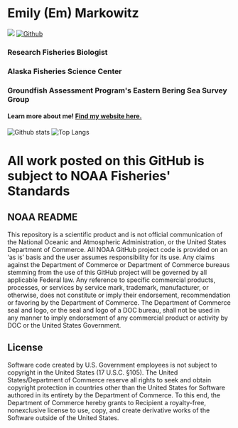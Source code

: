 # Emily (Em) Markowitz

![](https://visitor-badge.laobi.icu/badge?page_id=EmilyMarkowitz-NOAA.EmilyMarkowitz-NOAA)
[![Github](https://img.shields.io/github/followers/EmilyMarkowitz-NOAA?label=Follow&style=social)](https://github.com/EmilyMarkowitz-NOAA)

### Research Fisheries Biologist 

### Alaska Fisheries Science Center

### Groundfish Assessment Program's Eastern Bering Sea Survey Group

#### Learn more about me! [Find my website here.](https://emilyhmarkowitz.github.io/emilyhmarkowitz/)

![Github stats](https://github-readme-stats.vercel.app/api?username=EmilyMarkowitz-NOAA&show_icons=true)
![Top Langs](https://github-readme-stats.vercel.app/api/top-langs/?username=EmilyMarkowitz-NOAA)

<!--
**EmilyMarkowitz-NOAA/EmilyMarkowitz-NOAA** is a ✨ _special_ ✨ repository because its `README.md` (this file) appears on your GitHub profile.

Here are some ideas to get you started:

- 🔭 I’m currently working on ...
- 🌱 I’m currently learning ...
- 👯 I’m looking to collaborate on ...
- 🤔 I’m looking for help with ...
- 💬 Ask me about ...
- 📫 How to reach me: ...
- 😄 Pronouns: ...
- ⚡ Fun fact: ...
-->

# All work posted on this GitHub is subject to NOAA Fisheries' Standards

## NOAA README

This repository is a scientific product and is not official communication of the National Oceanic and Atmospheric Administration, or the United States Department of Commerce. All NOAA GitHub project code is provided on an ‘as is’ basis and the user assumes responsibility for its use. Any claims against the Department of Commerce or Department of Commerce bureaus stemming from the use of this GitHub project will be governed by all applicable Federal law. Any reference to specific commercial products, processes, or services by service mark, trademark, manufacturer, or otherwise, does not constitute or imply their endorsement, recommendation or favoring by the Department of Commerce. The Department of Commerce seal and logo, or the seal and logo of a DOC bureau, shall not be used in any manner to imply endorsement of any commercial product or activity by DOC or the United States Government.

## License

Software code created by U.S. Government employees is not subject to copyright in the United States (17 U.S.C. §105). The United States/Department of Commerce reserve all rights to seek and obtain copyright protection in countries other than the United States for Software authored in its entirety by the Department of Commerce. To this end, the Department of Commerce hereby grants to Recipient a royalty-free, nonexclusive license to use, copy, and create derivative works of the Software outside of the United States.
